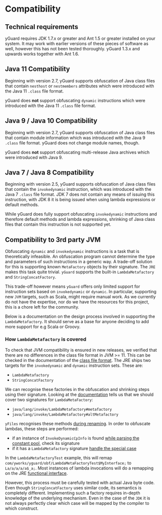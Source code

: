 # Compatibility

## Technical requirements

yGuard requires JDK 1.7.x or greater and Ant 1.5 or greater installed on your system. It may work with earlier versions of these pieces of software as well, however this has not been tested thoroughly. yGuard 1.3.x and upwards works together with Ant 1.6.

## Java 11 Compatibility

Beginning with version 2.7, yGuard supports obfuscation of Java class files that contain `nesthost` or `nestmembers` attributes which were introduced with the Java 11 `.class` file format.

yGuard does **not** support obfuscating `dynamic` instructions which were introduced with the Java 11 `.class` file format.

## Java 9 / Java 10 Compatibility

Beginning with version 2.7, yGuard supports obfuscation of Java class files that contain module information which was introduced with the Java 9 `.class` file format. yGuard does not change module names, though.

yGuard does **not** support obfuscating multi-release Java archives which were introduced with Java 9.

## Java 7 / Java 8 Compatibility

Beginning with version 2.5, yGuard supports obfuscation of Java class files that contain the `invokedynamic` instruction, which was introduced with the Java 7 `.class` file format. JDK 7 does not contain any means of issuing this instruction, with JDK 8 it is being issued when using lambda expressions or default methods.

While yGuard does fully support obfuscating `invokedynamic` instructions and therefore default methods and lambda expressions, shrinking of Java class files that contain this instruction is not supported yet.

## Compatibility to 3rd party JVM

Obfuscating `dynamic` and `invokedynamic` instructions is a task that is theoretically infeasible. An obfuscation program cannot determine the type and parameters of such instructions in a generic way.
A trade-off solution for this is supporting known `MetaFactory` objects by their signature.
The `JRE` makes this task quite trivial. 
`yGuard` supports the built-in `LambdaMetafactory` and `StringConcatFactory`.

This trade-off however means `yGuard` offers only limited support for instruction sets based on `invokedynamic` or `dynamic`.
In particular, supporting new `JVM` targets, such as Scala, might require manual work.
As we currently do not have the expertise, nor do we have the resources for this project, this is a chore left for the community.

Below is a documentation on the design process involved in supporting the `LambdaMetafactory`. It should serve as a base for anyone deciding to add more support for e.g Scala or Groovy.

### How `LambdaMetafactory` is covered

To check that JVM compatibility is ensured in new releases, we verified that there are no differences in the class file format in JVM >= 11.
This can be checked in the documentation of the [class file format](https://docs.oracle.com/javase/specs/jvms/se13/html/jvms-4.html).
The JRE ships two targets for the `invokedynamic` and `dynamic` instruction sets. These are:

- `LambdaMetafactory`
- `StringConcatFactory`

We can recognise these factories in the obfuscation and shrinking steps using their signature. 
Looking at the [documentation](https://docs.oracle.com/en/java/javase/13/docs/api/java.base/java/lang/invoke/LambdaMetafactory.html) tells us that we should cover two signatures for `LambdaMetaFactory`:

- `java/lang/invoke/LambdaMetafactory#metafactory`
- `java/lang/invoke/LambdaMetafactory#altMetafactory`

`yFiles` recognises these methods [during renaming](https://github.com/yWorks/yGuard/blob/master/retroguard/src/main/java/com/yworks/yguard/obf/classfile/ClassFile.java#L1189).
In order to obfuscate lambdas, these steps are performed:

- if an instance of `InvokeDynamicCpInfo` is found [while parsing the constant pool](https://github.com/yWorks/yGuard/blob/master/retroguard/src/main/java/com/yworks/yguard/obf/classfile/ClassFile.java#L1041), check its signature
- if it has a `LambdaMetafactory` signature [handle the special case](https://github.com/yWorks/yGuard/blob/master/retroguard/src/main/java/com/yworks/yguard/obf/classfile/ClassFile.java#L1046)

In the `LambdaMetafactoryTest` example, this will remap `com/yworks/yguard/obf/LambdaMetaFactoryTest$MyInterface;` to `La/a/a/a/a$_a;`. Most instances of lambda invocations will do a remapping on the JRE [functional interface](https://docs.oracle.com/en/java/javase/13/docs/api/java.base/java/util/function/package-summary.html).

However, this process must be carefully tested with actual Java byte code. Even though `StringConcatFactory` uses similar code, its semantics is completely different.
Implementing such a factory requires in-depth knowledge of the underlying mechanism. Even in the case of the `JDK` it is not always perfectly clear which case will be mapped by the compiler to which construct.
